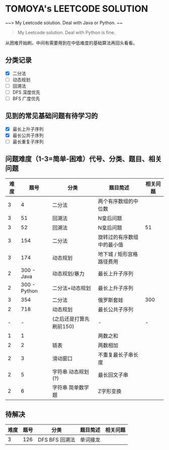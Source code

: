 # TOMOYA's LEETCODE SOLUTION

~~> My Leetcode solution. Deal with Java or Python. ~~

> My Leetcode solution. Deal with Python is fine. 

从困难开始刷，中间有需要用到在中低难度的基础算法再回头看看。

## 分类记录

- [x] 二分法
- [ ] 动态规划
- [ ] 回溯法
- [ ] DFS 深度优先
- [ ] BFS 广度优先

## 见到的常见基础问题有待学习的

- [x] 最长上升子序列
- [x] 最长公共子序列
- [ ] 最长重复子序列

## 问题难度（1-3=简单-困难）代号、分类、题目、相关问题

| 难度 | 题号         | 分类                    | 题目简述                   | 相关问题 |
| ---- | ------------ | ----------------------- | -------------------------- | -------- |
| 3    | 4            | 二分法                  | 两个有序数组的中位数       |          |
| 3    | 51           | 回溯法                  | N皇后问题                  |          |
| 3    | 52           | 回溯法                  | N皇后问题                  | 51       |
| 3    | 154          | 二分法                  | 旋转过的有序数组中的最小值 |          |
| 3    | 174          | 动态规划                | 地下城 / 矩形宫格路径费用  |          |
| 2    | 300 - Java   | 动态规划/暴力           | 最长上升子序列             |          |
| 2    | 300 - Python | 二分法+动态规划         | 最长上升子序列             |          |
| 3    | 354          | 二分法                  | 俄罗斯套娃                 | 300      |
| 2    | 718          | 动态规划                | 最长公共子序列             |          |
| -    | -            | (之后还是打算先刷前150) | -                          | -        |
| 1    | 1            |                         | 两数之和                   |          |
| 2    | 2            | 链表                    | 两数相加                   |          |
| 2    | 3            | 滑动窗口                | 不重复最长子串长度         |          |
| 2    | 5            | 字符串 动态规划(?)      | 最长回文子串               |          |
| 2    | 6            | 字符串 简单数学题       | Z字形变换                  |          |

## 待解决

| 难度 | 题号 | 分类           | 题目简述 | 相关问题 |
| ---- | ---- | -------------- | -------- | -------- |
| 3    | 126  | DFS BFS 回溯法 | 单词接龙 |          |
